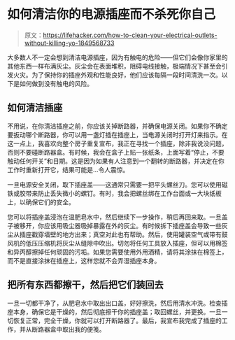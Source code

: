 # 如何清洁你的电源插座而不杀死你自己

> 原文：<https://lifehacker.com/how-to-clean-your-electrical-outlets-without-killing-yo-1849568733>

大多数人不一定会想到清洁电源插座，因为有触电的危险——但它们会像你家里的其他东西一样布满灰尘。灰尘会在表面堆积，阻碍电线接触，极端情况下甚至会引发火灾。为了保持你的插座外观和性能良好，他们应该每隔一段时间清洗一次。以下是如何做到没有触电的风险。



## 如何清洁插座

不用说，在你清洁插座之前，你应该关掉断路器，并确保电源关闭。如果你不确定要扳动哪个断路器，你可以用一盏灯插在插座上，当电源关闭时打开灯来指示。在这一点上，我喜欢向整个房子重复宣布，我正在寻找一个插座，除非我说没问题，否则不要碰断路器盒。有时候，我会在盒子上贴一张纸条，上面写着“停止，不要触动任何开关”和日期。这是因为如果有人注意到一个翻转的断路器，并决定在你工作时重新打开它，结果可能是...令人震惊。

一旦电源安全关闭，取下插座盖——这通常只需要一把平头螺丝刀。您可以使用磁铁或胶带来防止丢失微小的螺钉。有时，我会把螺丝绑在工作台面或一大块纸板上，以确保它们的安全。

您可以将插座盖浸泡在温肥皂水中，然后继续下一步操作，稍后再回来取。一旦盖子被移开，你应该用吸尘器吸掉暴露在外的灰尘。有时候拆下插座盖会导致一些灰尘从插座戳穿墙壁的地方出来；真空对此也有帮助。然后，使用罐装空气或带有鼓风机的低压压缩机将灰尘从缝隙中吹出。切勿将任何工具放入插座，但可以用棉签和异丙醇擦掉任何顽固的污垢。如果您需要使用外用酒精，请将其涂抹在棉签上，而不是直接涂抹在插座上，这样您就不会弄湿插座本身。

## 把所有东西都擦干，然后把它们装回去

一旦一切都干净了，从肥皂水中取出出口盖，好好擦洗，然后用清水冲洗。检查插座本身，确保它是干燥的，然后彻底擦干你的插座盖；取回螺丝，并更换。一旦一切恢复正常，完全干燥，你就可以打开断路器了。最后，我宣布我完成了插座的工作，并从断路器盒中取出我的便笺。